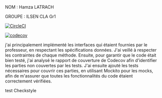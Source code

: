 NOM : Hamza LATRACH

GROUPE : ILSEN CLA Gr1

[![CircleCI](https://dl.circleci.com/status-badge/img/gh/HamzaLATRACH8/ceri-m1-techniques-de-test/tree/master.svg?style=svg)](https://dl.circleci.com/status-badge/redirect/gh/HamzaLATRACH8/ceri-m1-techniques-de-test/tree/master)

[![codecov](https://codecov.io/gh/HamzaLATRACH8/ceri-m1-techniques-de-test/graph/badge.svg?token=24VXFR4YNZ)](https://codecov.io/gh/HamzaLATRACH8/ceri-m1-techniques-de-test)


 j'ai principalement implémenté les interfaces qui étaient fournies par le professeur, en respectant les spécifications données. J'ai veillé à respecter les contraintes de chaque méthode. Ensuite, pour garantir que le code était bien testé, j'ai analysé le rapport de couverture de Codecov afin d'identifier les parties non couvertes par les tests. J'ai ensuite ajouté les tests nécessaires pour couvrir ces parties, en utilisant Mockito pour les mocks, afin de m'assurer que toutes les fonctionnalités du code étaient correctement vérifiées.


test Checkstyle

